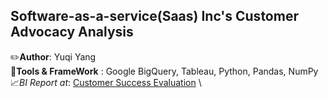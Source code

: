 
## Software-as-a-service(Saas) Inc's Customer Advocacy Analysis
:pencil2:**Author**: Yuqi Yang \
:wrench:**Tools & FrameWork** : Google BigQuery, Tableau, Python, Pandas, NumPy\
:chart_with_upwards_trend:*BI Report at*: [Customer Success Evaluation](https://www.canva.com/design/DAF1agqmbvs/LDiHYr87Q94XF63osru53g/edit) \
